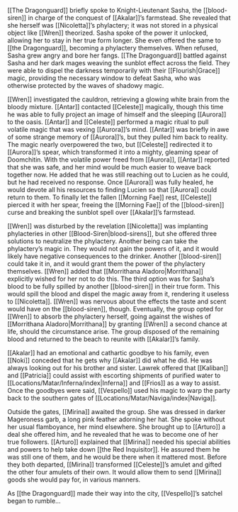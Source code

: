 [[The Dragonguard]] briefly spoke to Knight-Lieutenant Sasha, the [[blood-siren]] in charge of the conquest of [[Akalar]]’s farmstead. She revealed that she herself was [[Nicoletta]]’s phylactery; it was not stored in a physical object like [[Wren]] theorized. Sasha spoke of the power it unlocked, allowing her to stay in her true form longer. She even offered the same to [[the Dragonguard]], becoming a phylactery themselves. When refused, Sasha grew angry and bore her fangs. [[The Dragonguard]] battled against Sasha and her dark mages weaving the sunblot effect across the field. They were able to dispel the darkness temporarily with their [[Flourish|Grace]] magic, providing the necessary window to defeat Sasha, who was otherwise protected by the waves of shadowy magic. 

[[Wren]] investigated the cauldron, retrieving a glowing white brain from the bloody mixture. [[Antar]] contacted [[Celeste]] magically, though this time he was able to fully project an image of himself and the sleeping [[Aurora]] to the oasis. [[Antar]] and [[Celeste]] performed a magic ritual to pull volatile magic that was vexing [[Aurora]]’s mind. [[Antar]] was briefly in awe of some strange memory of [[Aurora]]’s, but they pulled him back to reality. The magic nearly overpowered the two, but [[Celeste]] redirected it to [[Aurora]]’s spear, which transformed it into a mighty, gleaming spear of Doomchitin. With the volatile power freed from [[Aurora]], [[Antar]] reported that she was safe, and her mind would be much easier to weave back together now. He added that he was still reaching out to Lucien as he could, but he had received no response. Once [[Aurora]] was fully healed, he would devote all his resources to finding Lucien so that [[Aurora]] could return to them. To finally let the fallen [[Morning Fae]] rest, [[Celeste]] pierced it with her spear, freeing the [[Morning Fae]] of the [[blood-siren]] curse and breaking the sunblot spell over [[Akalar]]’s farmstead. 

[[Wren]] was disturbed by the revelation [[Nicoletta]] was implanting phylacteries in other [[Blood-Siren|blood-sirens]], but she offered three solutions to neutralize the phylactery. Another being can take the phylactery’s magic in. They would not gain the powers of it, and it would likely have negative consequences to the drinker. Another [[blood-siren]] could take it in, and it would grant them the power of the phylactery themselves. [[Wren]] added that [[Morrithana Aladoro|Morrithana]] explicitly wished for her not to do this. The third option was for Sasha’s blood to be fully spilled by another [[blood-siren]] in their true form. This would spill the blood and dispel the magic away from it, rendering it useless to [[Nicoletta]]. [[Wren]] was nervous about the effects the taste and scent would have on the [[blood-siren]], though. Eventually, the group opted for [[Wren]] to absorb the phylactery herself, going against the wishes of [[Morrithana Aladoro|Morrithana]] by granting [[Wren]] a second chance at life, should the circumstance arise. The group disposed of the remaining blood and returned to the beach to reunite with [[Akalar]]’s family.

[[Akalar]] had an emotional and cathartic goodbye to his family, even [[Noki]] conceded that he gets why [[Akalar]] did what he did. He was always looking out for his brother and sister. Lawrek offered that [[Kaliban]] and [[Patricia]] could assist with escorting shipments of purified water to [[Locations/Matar/Inferna/index|Inferna]] and [[Frios]] as a way to assist. Once the goodbyes were said, [[Vespello]] used his magic to warp the party back to the southern gates of [[Locations/Matar/Naviga/index|Naviga]].

Outside the gates, [[Mirina]] awaited the group. She was dressed in darker Mageroness garb, a long pink feather adorning her hat. She spoke without her usual flamboyance, her mind elsewhere. She brought up to [[Arturo]] a deal she offered him, and he revealed that he was to become one of her true followers. [[Arturo]] explained that [[Mirina]] needed his special abilities and powers to help take down [[the Red Inquisitor]]. He assured them he was still one of them, and he would be there when it mattered most. Before they both departed, [[Mirina]] transformed [[Celeste]]’s amulet and gifted the other four amulets of their own. It would allow them to send [[Mirina]] goods she would pay for, in various manners. 

As [[the Dragonguard]] made their way into the city, [[Vespello]]’s satchel began to rumble… 